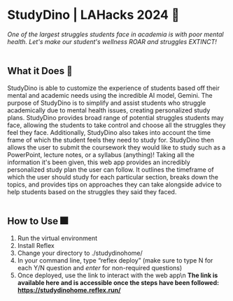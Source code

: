 # StudyDino | LAHacks 2024 🦖

*One of the largest struggles students face in academia is with poor mental health. Let's make our student's wellness ROAR and struggles EXTINCT!*
<br>
<br>

## What it Does 🌟
StudyDino is able to customize the experience of students based off their mental and academic needs using the incredible AI model, Gemini. The purpose of StudyDino is to simplify and assist students who struggle academically due to mental health issues, creating personalized study plans. StudyDino provides broad range of potential struggles students may face, allowing the students to take control and choose all the struggles they feel they face. Additionally, StudyDino also takes into account the time frame of which the student feels they need to study for. StudyDino then allows the user to submit the coursework they would like to study such as a PowerPoint, lecture notes, or a syllabus (anything)! Taking all the information it's been given, this web app provides an incredibly personalized study plan the user can follow. It outlines the timeframe of which the user should study for each particular section, breaks down the topics, and provides tips on approaches they can take alongside advice to help students based on the struggles they said they faced.
<br>
<br>

## How to Use 🎆
1. Run the virtual environment
2. Install Reflex
3. Change your directory to ./studydinohome/
4. In your command line, type “reflex deploy” (make sure to type N for each Y/N question and *enter* for non-required questions)
5. Once deployed, use the link to interact with the web app\n
**The link is available here and is accessible once the steps have been followed: https://studydinohome.reflex.run/**
